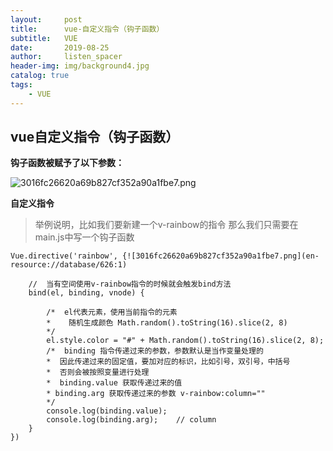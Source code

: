 ```yaml
---
layout:     post
title:      vue-自定义指令（钩子函数）
subtitle:   VUE
date:       2019-08-25
author:     listen_spacer
header-img: img/background4.jpg
catalog: true
tags:
    - VUE
---
```

## vue自定义指令（钩子函数）
**钩子函数被赋予了以下参数：**

![3016fc26620a69b827cf352a90a1fbe7.png](en-resource://database/626:1)

**自定义指令**
>举例说明，比如我们要新建一个v-rainbow的指令
>那么我们只需要在main.js中写一个钩子函数
```
Vue.directive('rainbow', {![3016fc26620a69b827cf352a90a1fbe7.png](en-resource://database/626:1)

    //  当有空间使用v-rainbow指令的时候就会触发bind方法
    bind(el, binding, vnode) {
    
        /*  el代表元素，使用当前指令的元素
        *    随机生成颜色 Math.random().toString(16).slice(2, 8)
        */
        el.style.color = "#" + Math.random().toString(16).slice(2, 8);
        /*  binding 指令传递过来的参数，参数默认是当作变量处理的
        *  因此传递过来的固定值，要加对应的标识，比如引号，双引号，中括号
        *  否则会被按照变量进行处理
        *  binding.value 获取传递过来的值
        * binding.arg 获取传递过来的参数 v-rainbow:column=""
        */
        console.log(binding.value);     
        console.log(binding.arg);    // column
    }
})
```